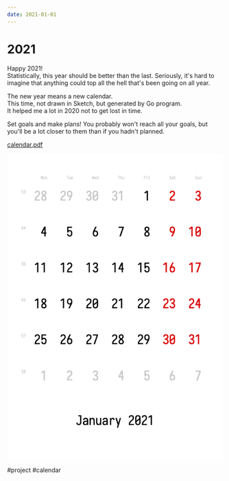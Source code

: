 ```yaml
---
date: 2021-01-01
---
```


# 2021

Happy 2021!  
Statistically, this year should be better than the last. Seriously, it's hard to imagine that anything could top all the hell that's been going on all year.

The new year means a new calendar.  
This time, not drawn in Sketch, but generated by Go program.  
It helped me a lot in 2020 not to get lost in time.

Set goals and make plans! You probably won't reach all your goals, but you'll be a lot closer to them than if you hadn't planned.

<a href="calendar.pdf">calendar.pdf</a>

![Calendar](calendar.png "Calendar")

#project #calendar
